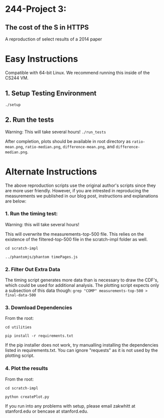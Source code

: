 # 244-Project 3:
## The cost of the S in HTTPS
A reproduction of select results of a 2014 paper

# Easy Instructions
Compatible with 64-bit Linux. We recommend running this inside of the CS244 VM.
## 1. Setup Testing Environment
`./setup`  

## 2. Run the tests
Warning: This will take several hours!
`./run_tests` 

After completion, plots should be available in root directory as `ratio-mean.png`, `ratio-median.png`, `difference-mean.png`, 
and  `difference-median.png`.

# Alternate Instructions
The above reproduction scripts use the original author's scripts since they are more user friendly. However, if you are intrested in reproducing the measurements we published in our blog post, instructions and explanations are below:

### 1. Run the timing test:
Warning: this will take several hours!

This will overwrite the measurements-top-500 file. This relies on the existence of the filtered-top-500 file in the scratch-impl folder as well.

`cd scratch-impl`

`../phantomjs/phantom timePages.js`

### 2. Filter Out Extra Data
The timing script generates more data than is necessary to draw the CDF's, which could be used for additional analysis. The plotting script expects only a subsection of this data though:
`grep "COMP" measurements-top-500 > final-data-500`

### 3. Download Dependencies
From the root:

`cd utilities`

`pip install -r requirements.txt`

If the pip installer does not work, try manualling installing the dependencies listed in requirements.txt. You can ignore "requests" as it is not used by the plotting script.

### 4. Plot the results
From the root:

`cd scratch-impl`

`python createPlot.py`

If you run into any problems with setup, please email zakwhitt at stanford.edu or bencase at stanford.edu.
